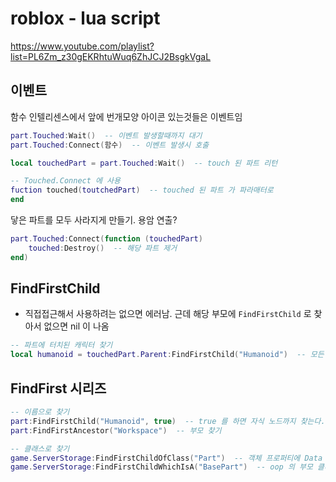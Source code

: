 # roblox - lua script

https://www.youtube.com/playlist?list=PL6Zm_z30gEKRhtuWuq6ZhJCJ2BsgkVgaL

## 이벤트
함수 인텔리센스에서 앞에 번개모양 아이콘 있는것들은 이벤트임

```lua
part.Touched:Wait()  -- 이벤트 발생할때까지 대기
part.Touched:Connect(함수)  -- 이벤트 발생시 호출

local touchedPart = part.Touched:Wait()  -- touch 된 파트 리턴

-- Touched.Connect 에 사용
fuction touched(toutchedPart)  -- touched 된 파트 가 파라매터로
end
```

닿은 파트를 모두 사라지게 만들기. 용암 연출?
```lua
part.Touched:Connect(function (touchedPart)
    touched:Destroy()  -- 해당 파트 제거
end)
```

## FindFirstChild
- 직접접근해서 사용하려는 없으면 에러남. 근데 해당 부모에 `FindFirstChild` 로 찾아서 없으면 nil 이 나옴
```lua
-- 파트에 터치된 캐릭터 찾기
local humanoid = touchedPart.Parent:FindFirstChild("Humanoid")  -- 모든 캐릭터는 Humanoid 라는 오브젝트가 있음 이걸로 캐릭터인지 판별
```

## FindFirst 시리즈
```lua
-- 이름으로 찾기
part:FindFirstChild("Humanoid", true)  -- true 를 하면 자식 노드까지 찾는다. 느림
part:FindFirstAncestor("Workspace")  -- 부모 찾기

-- 클래스로 찾기
game.ServerStorage:FindFirstChildOfClass("Part")  -- 객체 프로퍼티에 Data - class name 을 기준으로 찾음. 정확한 클래스명
game.ServerStorage:FindFirstChildWhichIsA("BasePart")  -- oop 의 부모 클래스로도 찾기 가능합
```

